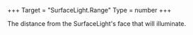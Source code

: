 +++
Target = "SurfaceLight.Range"
Type = number
+++

The distance from the SurfaceLight's face that will illuminate.